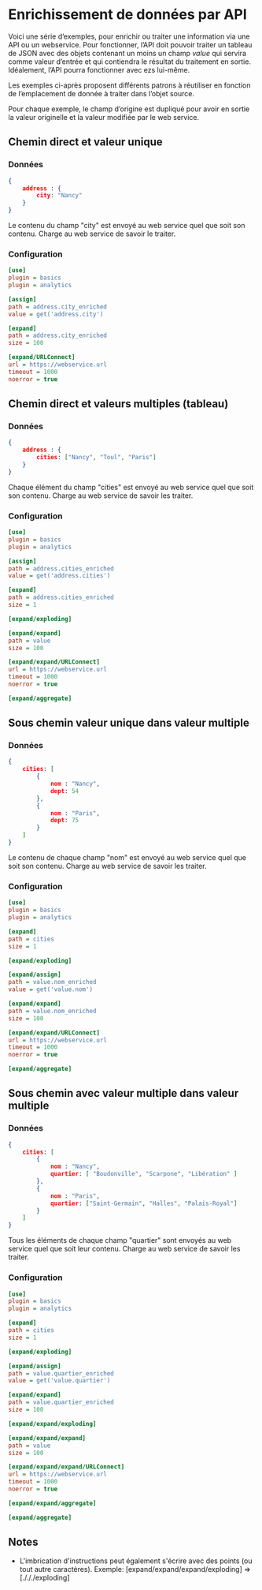 # Enrichissement de données par API

Voici une série d’exemples, pour enrichir ou traiter une information via une API ou un webservice. Pour fonctionner, l’API doit pouvoir traiter un tableau de JSON avec des objets contenant un moins un champ  *value* qui servira comme valeur d’entrée et qui contiendra le résultat du traitement en sortie. Idéalement, l’API pourra fonctionner avec ezs lui-même.

Les exemples ci-après proposent différents patrons à réutiliser en fonction de l’emplacement de donnée à traiter dans l’objet source.

Pour chaque exemple, le champ d’origine est dupliqué pour avoir en sortie la valeur originelle et la valeur modifiée par le web service.

## Chemin direct et valeur unique 



### Données 

```json
{ 
	address : {
		city: "Nancy"
	}
}
```

Le contenu du champ "city" est envoyé au web service quel que soit son contenu. Charge au web service de savoir le traiter.

### Configuration

```ini
[use]
plugin = basics
plugin = analytics

[assign]
path = address.city_enriched
value = get('address.city')

[expand]
path = address.city_enriched
size = 100

[expand/URLConnect]
url = https://webservice.url
timeout = 1000
noerror = true
```

## Chemin direct et valeurs multiples (tableau)

### Données 

```json
{
	address : {
		cities: ["Nancy", "Toul", "Paris"]
	}
}
```

Chaque élément du champ "cities" est envoyé au web service quel que soit son contenu. Charge au web service de savoir les traiter.

### Configuration

```ini
[use]
plugin = basics
plugin = analytics

[assign]
path = address.cities_enriched
value = get('address.cities')

[expand]
path = address.cities_enriched
size = 1

[expand/exploding]

[expand/expand]
path = value
size = 100

[expand/expand/URLConnect]
url = https://webservice.url
timeout = 1000
noerror = true

[expand/aggregate]
```

## Sous chemin valeur unique dans valeur multiple

### Données 

```json
{ 
	cities: [
		{ 
            nom : "Nancy", 
            dept: 54 
        },
		{ 
            nom : "Paris", 
            dept: 75 
        }
	]
}
```

Le contenu de chaque champ "nom" est envoyé au web service quel que soit son contenu. Charge au web service de savoir les traiter.

### Configuration

```ini
[use]
plugin = basics
plugin = analytics

[expand]
path = cities
size = 1

[expand/exploding]

[expand/assign]
path = value.nom_enriched
value = get('value.nom')

[expand/expand]
path = value.nom_enriched
size = 100

[expand/expand/URLConnect]
url = https://webservice.url
timeout = 1000
noerror = true

[expand/aggregate]
```

## Sous chemin avec valeur multiple dans valeur multiple

### Données 

```json
{ 
	cities: [
		{ 
			nom : "Nancy",
			quartier: [ "Boudonville", "Scarpone", "Libération" ]
 		},
		{ 
			nom : "Paris",
 			quartier: ["Saint-Germain", "Halles", "Palais-Royal"]
        }
    ]
}
```

Tous les éléments de chaque champ "quartier" sont envoyés au web service quel que soit leur contenu. Charge au web service de savoir les traiter.

### Configuration

```ini
[use]
plugin = basics
plugin = analytics

[expand]
path = cities
size = 1

[expand/exploding]

[expand/assign]
path = value.quartier_enriched
value = get('value.quartier')

[expand/expand]
path = value.quartier_enriched
size = 100

[expand/expand/exploding]

[expand/expand/expand]
path = value
size = 100

[expand/expand/expand/URLConnect]
url = https://webservice.url
timeout = 1000
noerror = true

[expand/expand/aggregate]

[expand/aggregate]
```

## Notes

-  L'imbrication d'instructions peut également s'écrire avec des points (ou tout autre caractères). Exemple: [expand/expand/expand/exploding] =\> [./././exploding]





